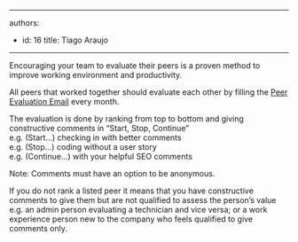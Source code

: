 

---
authors:
  - id: 16
    title: Tiago Araujo
---




<span class='intro'> Encouraging your team to evaluate their peers is a proven method to improve working environment and productivity. 
 </span>


  <p>All peers&#160;that worked together should evaluate each other by filling the <a href="/Standards/Management/RulesToBetterProjectManagement/Documents/PeerEvaluationEmailTemplate.msg" id="Peer Evaluation Email Template" name="Peer Evaluation Email Template" target="_blank">Peer Evaluation Email</a> every month.</p>
<p>The evaluation is done by ranking from top to bottom and giving constructive comments in “Start, Stop, Continue”<br>
e.g. (Start...) checking in with better comments&#160;&#160;<br>
e.g. (Stop...) coding without a user story&#160;&#160; <br>
e.g. (Continue...) with your helpful SEO comments</p>
<p>Note&#58; Comments must have an option to be anonymous.</p>
<p>If you do not rank a listed peer it means that you have constructive comments to give them but are not qualified to assess the person’s value <br>
e.g. an admin person evaluating a technician and vice versa; or a work experience person new to the company who feels qualified to give comments only.</p>



